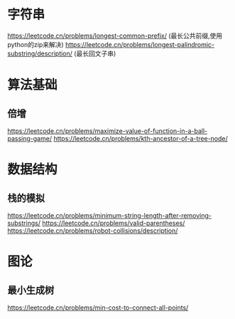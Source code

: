 # 字符串
https://leetcode.cn/problems/longest-common-prefix/ (最长公共前缀,使用python的zip来解决)
https://leetcode.cn/problems/longest-palindromic-substring/description/ (最长回文子串)

# 算法基础
## 倍增
https://leetcode.cn/problems/maximize-value-of-function-in-a-ball-passing-game/
https://leetcode.cn/problems/kth-ancestor-of-a-tree-node/

# 数据结构
## 栈的模拟
https://leetcode.cn/problems/minimum-string-length-after-removing-substrings/
https://leetcode.cn/problems/valid-parentheses/
https://leetcode.cn/problems/robot-collisions/description/

# 图论
## 最小生成树
https://leetcode.cn/problems/min-cost-to-connect-all-points/